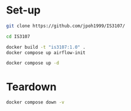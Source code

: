 
# Set-up
```bash
git clone https://github.com/jpoh1999/IS3107/

cd IS3107

docker build -t "is3107:1.0" .
docker compose up airflow-init

docker compose up -d
```

# Teardown
```bash
docker compose down -v
```
